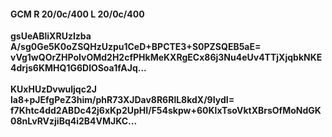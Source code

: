 #### GCM R 20/0c/400 L 20/0c/400
**gsUeABliXRUzIzba**<br/>**A/sg0Ge5K0oZSQHzUzpu1CeD+BPCTE3+S0PZSQEB5aE=**<br/>**vVg1wQOrZHPoIvOMd2H2cfPHkMeKXRgECx86j3Nu4eUv4TTjXjqbkNKE4drjs6KMHQ1G6DlOSoa1fAJq...**<br/><br/>
**KUxHUzDvwuljqc2J**<br/>**la8+pJEfgPeZ3him/phR73XJDav8R6RlL8kdX/9IydI=**<br/>**f7Khtc4dd2ABDc42j6xKp2UpHI/F54skpw+60KlxTsoVktXBrsOfMoNdGK08nLvRVzjiBq4i2B4VMJKC...**